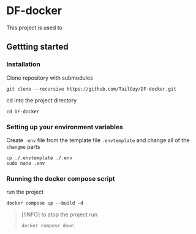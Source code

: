 # DF-docker
This project is used to 

## Gettting started

### Installation

Clone repository with submodules
```
git clone --recursive https://github.com/TailGuy/DF-docker.git
```

cd into the project directory
```
cd DF-docker
```

### Setting up your environment variables

Create `.env` file from the template file `.envtemplate` and change all of the `changme` parts
```
cp ./.envtemplate ./.env
sudo nano .env
```

### Running the docker compose script

run the project
```
docker compose up --build -d
```

> [!INFO]
> to stop the project run
> ```
> docker compose down
> ```
